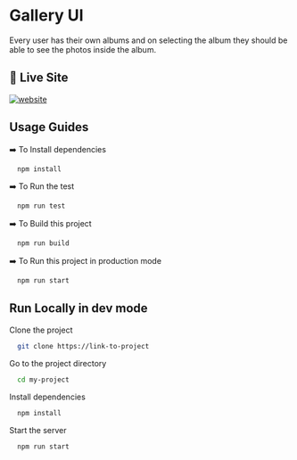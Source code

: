
# Gallery UI

Every user has their 
own albums and on selecting 
the album they should be 
able to see the photos inside 
the album.


## 🔗 Live Site

[![website](https://img.shields.io/badge/live%20site-link-black)](https://katherineoelsner.com/)


## Usage Guides

➡️ To Install dependencies
```bash
  npm install
```

➡️ To Run the test 

```bash
  npm run test
```

➡️ To Build this project

```bash
  npm run build
```

➡️ To Run this project in production mode

```bash
  npm run start
```
## Run Locally in dev mode

Clone the project

```bash
  git clone https://link-to-project
```

Go to the project directory

```bash
  cd my-project
```

Install dependencies

```bash
  npm install
```

Start the server

```bash
  npm run start
```

